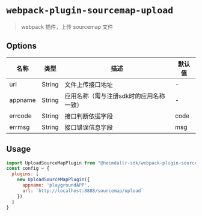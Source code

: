 # `webpack-plugin-sourcemap-upload`

> webpack 插件，上传 sourcemap 文件

## Options

|名称|类型|描述|默认值|
|-|-|-|-|
|url|String|文件上传接口地址|-|
|appname|String|应用名称（需与注册sdk时的应用名称一致）|-|
|errcode|String|接口判断依据字段|code|
|errmsg|String|接口错误信息字段|msg|

## Usage

```js
import UploadSourceMapPlugin from "@heimdallr-sdk/webpack-plugin-sourcemap-upload";
const config = {
  plugins: [
    new UploadSourceMapPlugin({
      appname: 'playgroundAPP',
      url: `http://localhost:8888/sourcemap/upload`
    })
  ]
}
```
